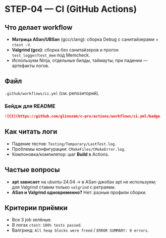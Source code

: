 # STEP-04 — CI (GitHub Actions)

## Что делает workflow
- **Матрица ASan/UBSan** (gcc/clang): сборка Debug с санитайзерами + `ctest -V`.
- **Valgrind (gcc)**: сборка без санитайзеров и прогон `test_logger`/`test_mem` под Memcheck.
- Используем Ninja, отдельные билды, таймауты; при падении — артефакты логов.

## Файл
`.github/workflows/ci.yml` (см. репозиторий).

### Бейдж для README
```markdown
![CI](https://github.com/glinozem/c-pro/actions/workflows/ci.yml/badge.svg)
```

## Как читать логи
- Падение тестов: `Testing/Temporary/LastTest.log`.
- Проблемы конфигурации: `CMakeFiles/CMakeError.log`.
- Компоновка/компилятор: шаг **Build** в Actions.

## Частые вопросы
- **apt зависает** на ubuntu-24.04 → в ASan-джобах apt не используем; для Valgrind ставим только `valgrind` с ретраями.
- **ASan и Valgrind одновременно?** Нет: разные профили сборки.

## Критерии приёмки
- Все 3 job зелёные.
- В логах `ctest`: `100% tests passed`.
- Валгринд: `All heap blocks were freed` / `ERROR SUMMARY: 0 errors`.
